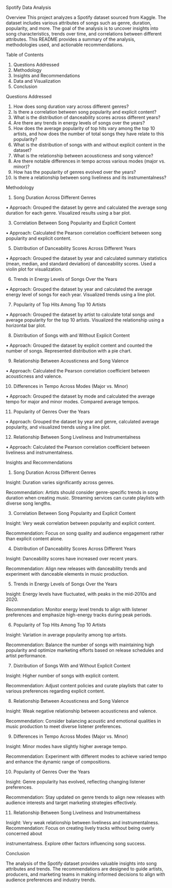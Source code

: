 Spotify Data Analysis

Overview
This project analyzes a Spotify dataset sourced from Kaggle. The dataset includes various attributes of songs such as genre, duration, popularity, and more. The goal of the analysis is to uncover insights into song characteristics, trends over time, and correlations between different attributes. This README provides a summary of the analysis, methodologies used, and actionable recommendations.

Table of Contents
1.	Questions Addressed
2.	Methodology
3.	Insights and Recommendations
4.	Data and Visualization
5.	Conclusion

   
Questions Addressed
1.	How does song duration vary across different genres?
2.	Is there a correlation between song popularity and explicit content?
3.	What is the distribution of danceability scores across different years?
4.	Are there any trends in energy levels of songs over the years?
5.	How does the average popularity of top hits vary among the top 10 artists, and how does the number of total songs they have relate to this popularity?
6.	What is the distribution of songs with and without explicit content in the dataset?
7.	What is the relationship between acousticness and song valence?
8.	Are there notable differences in tempo across various modes (major vs. minor)?
9.	How has the popularity of genres evolved over the years?
10.	Is there a relationship between song liveliness and its instrumentalness?

    
Methodology
1. Song Duration Across Different Genres

•	Approach: Grouped the dataset by genre and calculated the average song duration for each genre. Visualized results using a bar plot.

3. Correlation Between Song Popularity and Explicit Content

•	Approach: Calculated the Pearson correlation coefficient between song popularity and explicit content.

5. Distribution of Danceability Scores Across Different Years

•	Approach: Grouped the dataset by year and calculated summary statistics (mean, median, and standard deviation) of danceability scores. Used a violin plot for visualization.

6. Trends in Energy Levels of Songs Over the Years

•	Approach: Grouped the dataset by year and calculated the average energy level of songs for each year. Visualized trends using a line plot.

7. Popularity of Top Hits Among Top 10 Artists

•	Approach: Grouped the dataset by artist to calculate total songs and average popularity for the top 10 artists. Visualized the relationship using a horizontal bar plot.

8. Distribution of Songs with and Without Explicit Content

•	Approach: Grouped the dataset by explicit content and counted the number of songs. Represented distribution with a pie chart.

9. Relationship Between Acousticness and Song Valence

•	Approach: Calculated the Pearson correlation coefficient between acousticness and valence.

10. Differences in Tempo Across Modes (Major vs. Minor)

•	Approach: Grouped the dataset by mode and calculated the average tempo for major and minor modes. Compared average tempos.

11. Popularity of Genres Over the Years

•	Approach: Grouped the dataset by year and genre, calculated average popularity, and visualized trends using a line plot.

12. Relationship Between Song Liveliness and Instrumentalness

•	Approach: Calculated the Pearson correlation coefficient between liveliness and instrumentalness.

Insights and Recommendations

1. Song Duration Across Different Genres

Insight: Duration varies significantly across genres.

Recommendation: Artists should consider genre-specific trends in song duration when creating music. Streaming services can curate playlists with diverse song lengths.

3. Correlation Between Song Popularity and Explicit Content

Insight: Very weak correlation between popularity and explicit content.

Recommendation: Focus on song quality and audience engagement rather than explicit content alone.

4. Distribution of Danceability Scores Across Different Years

Insight: Danceability scores have increased over recent years.

Recommendation: Align new releases with danceability trends and experiment with danceable elements in music production.

5. Trends in Energy Levels of Songs Over the Years

Insight: Energy levels have fluctuated, with peaks in the mid-2010s and 2020.

Recommendation: Monitor energy level trends to align with listener preferences and emphasize high-energy tracks during peak periods.

6. Popularity of Top Hits Among Top 10 Artists

Insight: Variation in average popularity among top artists.

Recommendation: Balance the number of songs with maintaining high popularity and optimize marketing efforts based on release schedules and artist performance.

7. Distribution of Songs With and Without Explicit Content

Insight: Higher number of songs with explicit content.

Recommendation: Adjust content policies and curate playlists that cater to various preferences regarding explicit content.

8. Relationship Between Acousticness and Song Valence

Insight: Weak negative relationship between acousticness and valence.

Recommendation: Consider balancing acoustic and emotional qualities in music production to meet diverse listener preferences.

9. Differences in Tempo Across Modes (Major vs. Minor)

Insight: Minor modes have slightly higher average tempo.

Recommendation: Experiment with different modes to achieve varied tempo and enhance the dynamic range of compositions.

10. Popularity of Genres Over the Years

Insight: Genre popularity has evolved, reflecting changing listener preferences.

Recommendation: Stay updated on genre trends to align new releases with audience interests and target marketing strategies effectively.

11. Relationship Between Song Liveliness and Instrumentalness

Insight: Very weak relationship between liveliness and instrumentalness. Recommendation: Focus on creating lively tracks without being overly concerned about 

instrumentalness. Explore other factors influencing song success.

Conclusion

The analysis of the Spotify dataset provides valuable insights into song attributes and trends. The recommendations are designed to guide artists, producers, and marketing teams in making informed decisions to align with audience preferences and industry trends.

